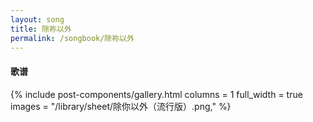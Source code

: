 ```yaml
---
layout: song
title: 除祢以外
permalink: /songbook/除祢以外
---
```


#### 歌谱

{% include post-components/gallery.html
    columns = 1
    full_width = true
    images = "/library/sheet/除你以外（流行版）.png,"
%}

